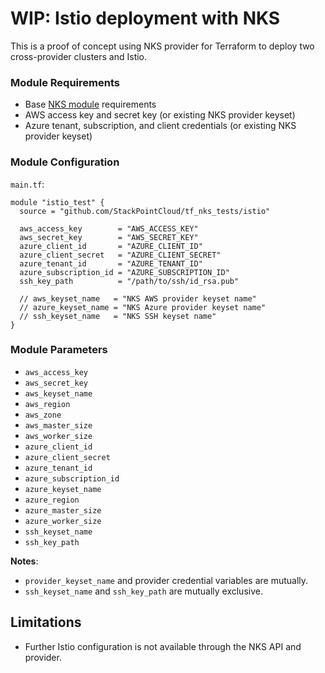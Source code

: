 # WIP: Istio deployment with NKS

This is a proof of concept using NKS provider for Terraform to deploy two cross-provider clusters and Istio.

### Module Requirements

* Base [NKS module](https://github.com/StackPointCloud/tf_nks_tests) requirements
* AWS access key and secret key (or existing NKS provider keyset)
* Azure tenant, subscription, and client credentials (or existing NKS provider keyset)

### Module Configuration

`main.tf`:

```
module "istio_test" {
  source = "github.com/StackPointCloud/tf_nks_tests/istio"

  aws_access_key        = "AWS_ACCESS_KEY"
  aws_secret_key        = "AWS_SECRET_KEY"
  azure_client_id       = "AZURE_CLIENT_ID"
  azure_client_secret   = "AZURE_CLIENT_SECRET"
  azure_tenant_id       = "AZURE_TENANT_ID"
  azure_subscription_id = "AZURE_SUBSCRIPTION_ID"
  ssh_key_path          = "/path/to/ssh/id_rsa.pub"

  // aws_keyset_name   = "NKS AWS provider keyset name"
  // azure_keyset_name = "NKS Azure provider keyset name"
  // ssh_keyset_name   = "NKS SSH keyset name"
}
```

### Module Parameters

* `aws_access_key`
* `aws_secret_key`
* `aws_keyset_name`
* `aws_region`
* `aws_zone`
* `aws_master_size`
* `aws_worker_size`
* `azure_client_id`
* `azure_client_secret`
* `azure_tenant_id`
* `azure_subscription_id`
* `azure_keyset_name`
* `azure_region`
* `azure_master_size`
* `azure_worker_size`
* `ssh_keyset_name`
* `ssh_key_path`

**Notes**:

* `provider_keyset_name` and provider credential variables are mutually.
* `ssh_keyset_name` and `ssh_key_path` are mutually exclusive.

## Limitations

* Further Istio configuration is not available through the NKS API and provider.
